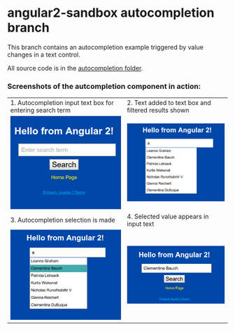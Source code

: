 # angular2-sandbox autocompletion branch

This branch contains an autocompletion example triggered by value changes in a text control.

All source code is in the [autocompletion folder](https://github.com/cdoremus/angular2-sandbox/tree/autocompletion/autocompletion).

### Screenshots of the autcompletion component in action:

|   |   |
|---|---|
|1. Autocompletion input text box for entering search term   | 2. Text added to text box and filtered results shown   |
| ![autocompletion_1_Screenshot_Cropped](autocompletion/screenshots/autocompletion_1_Screenshot_Cropped.png "")| ![autocompletion_2_Screenshot_Cropped](autocompletion/screenshots/autocompletion_2_Screenshot_Cropped.png "")  |
| 3. Autocompletion selection is made | 4. Selected value appears in input text |
| ![autocompletion_3_Screenshot_Cropped](autocompletion/screenshots/autocompletion_3_Screenshot_Cropped.png "")  | ![autocompletion_4_Screenshot_Cropped](autocompletion/screenshots/autocompletion_4_Screenshot_Cropped.png "")  |



